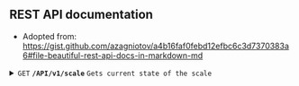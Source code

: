 ## REST API documentation
- Adopted from: https://gist.github.com/azagniotov/a4b16faf0febd12efbc6c3d7370383a6#file-beautiful-rest-api-docs-in-markdown-md

<details>
 <summary><code>GET</code> <code><b>/API/v1/scale</b></code> <code>Gets current state of the scale</code></summary>

##### Parameters

> | name      |  type     | data type               | description                                                           |
> |-----------|-----------|-------------------------|-----------------------------------------------------------------------|
> | None      |  required | object (JSON or YAML)   | N/A  |


##### Responses

> | http code     | content-type                      | response                                                            |
> |---------------|-----------------------------------|---------------------------------------------------------------------|
> | `200`         | `text/plain;charset=UTF-8`        | `{"weight":"1021234", "tare":"97348" }`                                |

##### Example cURL

> ```javascript
>  curl -X POST -H "Content-Type: application/json" --data @post.json http://localhost/API/v1/scale/
> ```

</details>
